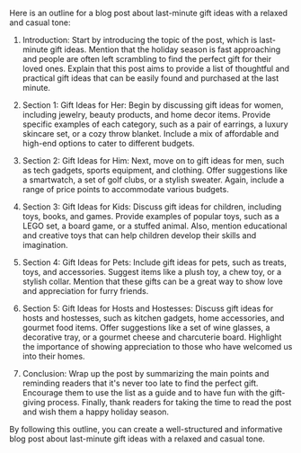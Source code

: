 Here is an outline for a blog post about last-minute gift ideas with a relaxed and casual tone:

1. Introduction: Start by introducing the topic of the post, which is last-minute gift ideas. Mention that the holiday season is fast approaching and people are often left scrambling to find the perfect gift for their loved ones. Explain that this post aims to provide a list of thoughtful and practical gift ideas that can be easily found and purchased at the last minute.

2. Section 1: Gift Ideas for Her: Begin by discussing gift ideas for women, including jewelry, beauty products, and home decor items. Provide specific examples of each category, such as a pair of earrings, a luxury skincare set, or a cozy throw blanket. Include a mix of affordable and high-end options to cater to different budgets.

3. Section 2: Gift Ideas for Him: Next, move on to gift ideas for men, such as tech gadgets, sports equipment, and clothing. Offer suggestions like a smartwatch, a set of golf clubs, or a stylish sweater. Again, include a range of price points to accommodate various budgets.

4. Section 3: Gift Ideas for Kids: Discuss gift ideas for children, including toys, books, and games. Provide examples of popular toys, such as a LEGO set, a board game, or a stuffed animal. Also, mention educational and creative toys that can help children develop their skills and imagination.

5. Section 4: Gift Ideas for Pets: Include gift ideas for pets, such as treats, toys, and accessories. Suggest items like a plush toy, a chew toy, or a stylish collar. Mention that these gifts can be a great way to show love and appreciation for furry friends.

6. Section 5: Gift Ideas for Hosts and Hostesses: Discuss gift ideas for hosts and hostesses, such as kitchen gadgets, home accessories, and gourmet food items. Offer suggestions like a set of wine glasses, a decorative tray, or a gourmet cheese and charcuterie board. Highlight the importance of showing appreciation to those who have welcomed us into their homes.

7. Conclusion: Wrap up the post by summarizing the main points and reminding readers that it's never too late to find the perfect gift. Encourage them to use the list as a guide and to have fun with the gift-giving process. Finally, thank readers for taking the time to read the post and wish them a happy holiday season.

By following this outline, you can create a well-structured and informative blog post about last-minute gift ideas with a relaxed and casual tone.